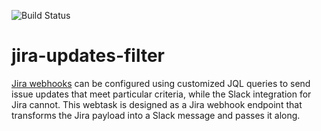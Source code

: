 ![Build Status](https://travis-ci.org/groppe/jira-updates-filter.svg?branch=develop)
# jira-updates-filter
[Jira webhooks](https://developer.atlassian.com/server/jira/platform/webhooks/) can be configured using customized JQL queries to send issue updates that meet particular criteria, while the Slack integration for Jira cannot. This webtask is designed as a Jira webhook endpoint that transforms the Jira payload into a Slack message and passes it along.
